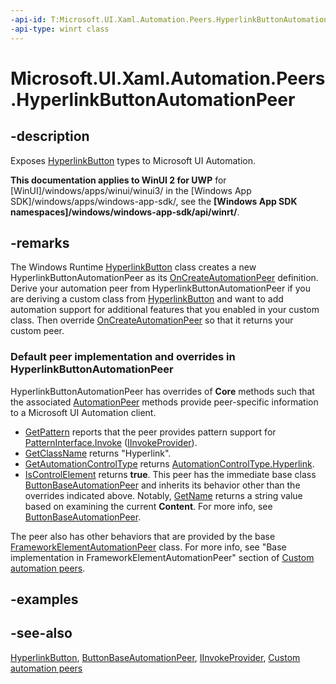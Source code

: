 ```yaml
---
-api-id: T:Microsoft.UI.Xaml.Automation.Peers.HyperlinkButtonAutomationPeer
-api-type: winrt class
---
```


<!-- Class syntax.
public class HyperlinkButtonAutomationPeer : Windows.UI.Xaml.Automation.Peers.ButtonBaseAutomationPeer, Windows.UI.Xaml.Automation.Peers.IHyperlinkButtonAutomationPeer, Windows.UI.Xaml.Automation.Provider.IInvokeProvider
-->

# Microsoft.UI.Xaml.Automation.Peers.HyperlinkButtonAutomationPeer

## -description
Exposes [HyperlinkButton](../microsoft.ui.xaml.controls/hyperlinkbutton.md) types to Microsoft UI Automation.

**This documentation applies to WinUI 2 for UWP** for [WinUI]/windows/apps/winui/winui3/ in the [Windows App SDK]/windows/apps/windows-app-sdk/, see the **[Windows App SDK namespaces]/windows/windows-app-sdk/api/winrt/**.

## -remarks
The Windows Runtime  [HyperlinkButton](../microsoft.ui.xaml.controls/hyperlinkbutton.md) class creates a new HyperlinkButtonAutomationPeer as its [OnCreateAutomationPeer](../microsoft.ui.xaml/uielement_oncreateautomationpeer_1478162674.md) definition. Derive your automation peer from HyperlinkButtonAutomationPeer if you are deriving a custom class from [HyperlinkButton](../microsoft.ui.xaml.controls/hyperlinkbutton.md) and want to add automation support for additional features that you enabled in your custom class. Then override [OnCreateAutomationPeer](../microsoft.ui.xaml/uielement_oncreateautomationpeer_1478162674.md) so that it returns your custom peer.

### Default peer implementation and overrides in **HyperlinkButtonAutomationPeer**

HyperlinkButtonAutomationPeer has overrides of **Core** methods such that the associated [AutomationPeer](automationpeer.md) methods provide peer-specific information to a Microsoft UI Automation client.

+ [GetPattern](automationpeer_getpattern_1700082720.md) reports that the peer provides pattern support for [PatternInterface.Invoke](patterninterface.md) ([IInvokeProvider](../microsoft.ui.xaml.automation.provider/iinvokeprovider.md)).
+ [GetClassName](automationpeer_getclassname_614238974.md) returns "Hyperlink".
+ [GetAutomationControlType](automationpeer_getautomationcontroltype_1156384152.md) returns [AutomationControlType.Hyperlink](automationcontroltype.md).
+ [IsControlElement](automationpeer_iscontrolelement_1004644794.md) returns **true**.
This peer has the immediate base class [ButtonBaseAutomationPeer](buttonbaseautomationpeer.md) and inherits its behavior other than the overrides indicated above. Notably, [GetName](automationpeer_getname_1386609741.md) returns a string value based on examining the current **Content**. For more info, see [ButtonBaseAutomationPeer](buttonbaseautomationpeer.md).

The peer also has other behaviors that are provided by the base [FrameworkElementAutomationPeer](frameworkelementautomationpeer.md) class. For more info, see "Base implementation in FrameworkElementAutomationPeer" section of [Custom automation peers](/windows/uwp/accessibility/custom-automation-peers).

## -examples

## -see-also
[HyperlinkButton](../microsoft.ui.xaml.controls/hyperlinkbutton.md), [ButtonBaseAutomationPeer](buttonbaseautomationpeer.md), [IInvokeProvider](../microsoft.ui.xaml.automation.provider/iinvokeprovider.md), [Custom automation peers](/windows/uwp/accessibility/custom-automation-peers)
